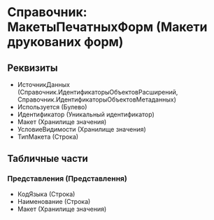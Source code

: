 ﻿# Справочник: МакетыПечатныхФорм (Макети друкованих форм)

## Реквизиты

- ИсточникДанных (Справочник.ИдентификаторыОбъектовРасширений, Справочник.ИдентификаторыОбъектовМетаданных)
- Используется (Булево)
- Идентификатор (Уникальный идентификатор)
- Макет (Хранилище значения)
- УсловиеВидимости (Хранилище значения)
- ТипМакета (Строка)

## Табличные части

### Представления (Представлення)

- КодЯзыка (Строка)
- Наименование (Строка)
- Макет (Хранилище значения)

